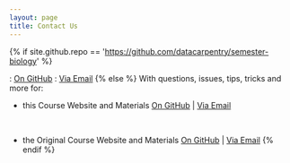 ```yaml
---
layout: page
title: Contact Us
---
```


{% if site.github.repo == 'https://github.com/datacarpentry/semester-biology' %}

: <a href="{{ site.github.repo }}">
  <i class="fa fa-github fa-fw"></i> On GitHub</a>
: <a href="mailto:{{ site.email }}">
  <i class="fa fa-envelope fa-fw"></i> Via Email</a>
{% else %}
With questions, issues, tips, tricks and more for: <br>

- this Course Website and Materials <a href="{{ site.github.repo }}">
  <i class="fa fa-github fa-fw"></i> On GitHub</a> |
  <a href="mailto:{{ site.email }}">
  <i class="fa fa-envelope fa-fw"></i> Via Email</a>
<br>

- the Original Course Website and Materials <a href="https://github.com/datacarpentry/semester-biology">
  <i class="fa fa-github fa-fw"></i> On GitHub</a> |
  <a href="mailto:datacarpentrysemester@weecology.org">
  <i class="fa fa-envelope fa-fw"></i> Via Email</a>
{% endif %}
